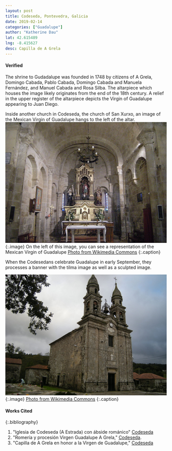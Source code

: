 ```yaml
---
layout: post
title: Codeseda, Pontevedra, Galicia
date: 2019-02-14
categories: ["Guadalupe"]
author: "Katherine Dau"
lat: 42.615489
lng: -8.415627
desc: Capilla de A Grela
---
```

#### Verified
The shrine to Gudadalupe was founded in 1748 by citizens of A Grela, Domingo Cabada, Pablo Cabada, Domingo Cabada and Manuela Fernández, and Manuel Cabada and Rosa Silba. The altarpiece which houses the image likely originates from the end of the 18th century. A relief in the upper register of the altarpiece depicts the Virgin of Guadalupe appearing to Juan Diego.

Inside another church in Codeseda, the church of San Xurxo, an image of the Mexican Virgin of Guadalupe hangs to the left of the altar.
![Iglesia de San Xurxo de Codeseda](images/san_xurxo_de_codeseda-guad.jpg)
   {:.image}
On the left of this image, you can see a representation of the Mexican Virgin of Guadalupe [Photo from Wikimedia Commons](https://commons.wikimedia.org/wiki/File:Iglesia_de_San_Xurxo_de_Codeseda_(4085964443).jpg)
   {:.caption}


When the Codesedans celebrate Guadalupe in early September, they processes a banner with the tilma image as well as a sculpted image.

>
![Iglesia de San Xurxo de Codeseda](images/san_xurxo_de_codeseda-guad2.jpg)
   {:.image}
[Photo from Wikimedia Commons](https://commons.wikimedia.org/wiki/File:Igrexa_de_San_Xurxo_de_Codeseda,_Codeseda,_A_Estrada.jpg)
   {:.caption}

#### Works Cited
{:.bibliography}
1. "Iglesia de Codeseda (A Estrada) con ábside románico" [Codeseda](https://codeseda.com/cruceiros-a-estrada-galicia/)
2. "Romería y procesión Virgen Guadalupe A Grela," [Codeseda](https://codeseda.com/procesion-virgen-guadalupe-grela/).
3. "Capilla de A Grela en honor a la Virgen de Guadalupe," [Codeseda](https://codeseda.com/capilla-de-a-grela-virgen-de-guadalupe/)
